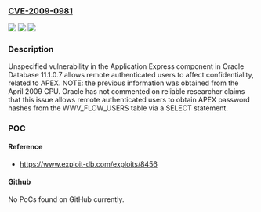 ### [CVE-2009-0981](https://cve.mitre.org/cgi-bin/cvename.cgi?name=CVE-2009-0981)
![](https://img.shields.io/static/v1?label=Product&message=n%2Fa&color=blue)
![](https://img.shields.io/static/v1?label=Version&message=n%2Fa&color=blue)
![](https://img.shields.io/static/v1?label=Vulnerability&message=n%2Fa&color=brighgreen)

### Description

Unspecified vulnerability in the Application Express component in Oracle Database 11.1.0.7 allows remote authenticated users to affect confidentiality, related to APEX.  NOTE: the previous information was obtained from the April 2009 CPU.  Oracle has not commented on reliable researcher claims that this issue allows remote authenticated users to obtain APEX password hashes from the WWV_FLOW_USERS table via a SELECT statement.

### POC

#### Reference
- https://www.exploit-db.com/exploits/8456

#### Github
No PoCs found on GitHub currently.

